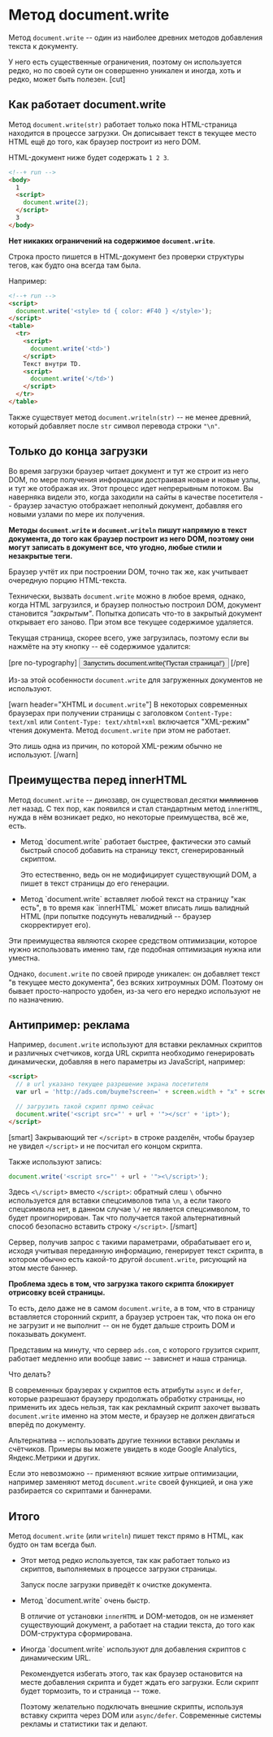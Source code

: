# Метод document.write

Метод `document.write` -- один из наиболее древних методов добавления текста к документу.

У него есть существенные ограничения, поэтому он используется редко, но по своей сути он совершенно уникален и иногда, хоть и редко, может быть полезен.
[cut]
## Как работает document.write   

Метод `document.write(str)` работает только пока HTML-страница находится в процессе загрузки. Он дописывает текст в текущее место HTML ещё до того, как браузер построит из него DOM.

HTML-документ ниже будет содержать `1 2 3`.

```html
<!--+ run -->
<body>
  1
  <script>
    document.write(2);
  </script>
  3
</body>
```

**Нет никаких ограничений на содержимое `document.write`**. 

Строка просто пишется в HTML-документ без проверки структуры тегов, как будто она всегда там была.

Например:

```html
<!--+ run -->
<script>
  document.write('<style> td { color: #F40 } </style>');
</script>
<table>
  <tr>
    <script>
      document.write('<td>')
    </script>
    Текст внутри TD.
    <script>
      document.write('</td>')
    </script>
  </tr>
</table>
```

Также существует метод `document.writeln(str)` -- не менее древний, который добавляет после `str` символ перевода строки `"\n"`.

## Только до конца загрузки

Во время загрузки браузер читает документ и тут же строит из него DOM, по мере получения информации достраивая новые и новые узлы, и тут же отображая их. Этот процесс идет непрерывным потоком. Вы наверняка видели это, когда заходили на сайты в качестве посетителя -- браузер зачастую отображает неполный документ, добавляя его новыми узлами по мере их получения.

**Методы `document.write` и `document.writeln` пишут напрямую в текст документа, до того как браузер построит из него DOM, поэтому они могут записать в документ все, что угодно, любые стили и незакрытые теги.**

Браузер учтёт их при построении DOM, точно так же, как учитывает очередную порцию HTML-текста.

Технически, вызвать `document.write` можно в любое время, однако, когда HTML загрузился, и браузер полностью построил DOM, документ становится *"закрытым"*. Попытка дописать что-то в закрытый документ открывает его заново. При этом все текущее содержимое удаляется.

Текущая страница, скорее всего, уже загрузилась, поэтому если вы нажмёте на эту кнопку -- её содержимое удалится:

[pre no-typography]
  <input type="button" onclick='document.write("Пустая страница!");' value="Запустить document.write('Пустая страница!')">
[/pre]

Из-за этой особенности `document.write` для загруженных документов не используют.

[warn header="XHTML и `document.write`"]
В некоторых современных браузерах при получении страницы с заголовком `Content-Type: text/xml` или `Content-Type: text/xhtml+xml` включается "XML-режим" чтения документа. Метод `document.write` при этом не работает. 

Это лишь одна из причин, по которой XML-режим обычно не используют.
[/warn]


## Преимущества перед innerHTML

Метод `document.write` -- динозавр, он существовал десятки <strike>миллионов</strike> лет назад. С тех пор, как появился и стал стандартным метод `innerHTML`, нужда в нём возникает редко, но некоторые преимущества, всё же, есть.

<ul>
<li>Метод `document.write` работает быстрее, фактически это самый быстрый способ добавить на страницу текст, сгенерированный скриптом.

Это естественно, ведь он не модифицирует существующий DOM, а пишет в текст страницы до его генерации.</li>
<li>Метод `document.write` вставляет любой текст на страницу "как есть", в то время как `innerHTML` может вписать лишь валидный HTML (при попытке подсунуть невалидный -- браузер скорректирует его).</li>
</ul>

Эти преимущества являются скорее средством оптимизации, которое нужно использовать именно там, где подобная оптимизация нужна или уместна.

Однако, `document.write` по своей природе уникален: он добавляет текст "в текущее место документа", без всяких хитроумных DOM. Поэтому он бывает просто-напросто удобен, из-за чего его нередко используют не по назначению.

## Антипример: реклама

Например, `document.write` используют для вставки рекламных скриптов и различных счетчиков, когда URL скрипта необходимо генерировать динамически, добавляя в него параметры из JavaScript, например:

```html
<script>
  // в url указано текущее разрешение экрана посетителя
  var url = 'http://ads.com/buyme?screen=' + screen.width + "x" + screen.height;

  // загрузить такой скрипт прямо сейчас
  document.write('<script src="' + url + '"></scr' + 'ipt>');
</script>
```

[smart]
Закрывающий тег <code>&lt;/script&gt;</code> в строке разделён, чтобы браузер не увидел `</script>` и не посчитал его концом скрипта. 

Также используют запись:

```js
document.write('<script src="' + url + '"><\/script>');
```

Здесь `<\/script>` вместо `</script>`: обратный слеш `\` обычно используется для вставки спецсимволов типа `\n`, а если такого спецсимвола нет, в данном случае `\/` не является спецсимволом, то будет проигнорирован. Так что получается такой альтернативный способ безопасно вставить строку `</script>`. 
[/smart]

Сервер, получив запрос с такими параметрами, обрабатывает его и, исходя учитывая переданную информацию, генерирует текст скрипта, в котором обычно есть какой-то другой `document.write`, рисующий на этом месте баннер.
 
**Проблема здесь в том, что загрузка такого скрипта блокирует отрисовку всей страницы.**

То есть, дело даже не в самом `document.write`, а в том, что в страницу вставляется сторонний скрипт, а браузер устроен так, что пока он его не загрузит и не выполнит -- он не будет дальше строить DOM и показывать документ.

Представим на минуту, что сервер `ads.com`, с которого грузится скрипт, работает медленно или вообще завис -- зависнет и наша страница.

Что делать?

В современных браузерах у скриптов есть атрибуты `async` и `defer`, которые разрешают браузеру продолжать обработку страницы, но применить их здесь нельзя, так как рекламный скрипт захочет вызвать `document.write` именно на этом месте, и браузер не должен двигаться вперёд по документу.

Альтернатива -- использовать другие техники вставки рекламы и счётчиков. Примеры вы можете увидеть в коде Google Analytics, Яндекс.Метрики и других.

Если это невозможно -- применяют всякие хитрые оптимизации, например заменяют метод `document.write` своей функцией, и она уже разбирается со скриптами и баннерами. 

## Итого

Метод `document.write` (или `writeln`) пишет текст прямо в HTML, как будто он там всегда был. 

<ul>
<li>Этот метод редко используется, так как работает только из скриптов, выполняемых в процессе загрузки страницы.

Запуск после загрузки приведёт к очистке документа.</li>
<li>Метод `document.write` очень быстр.

В отличие от установки `innerHTML` и DOM-методов, он не изменяет существующий документ, а работает на стадии текста, до того как DOM-структура сформирована. </li>
<li>Иногда `document.write` используют для добавления скриптов с динамическим URL.

Рекомендуется избегать этого, так как браузер остановится на месте добавления скрипта и будет ждать его загрузки. Если скрипт будет тормозить, то и страница -- тоже. 

Поэтому желательно подключать внешние скрипты, используя вставку скрипта через DOM или `async/defer`. Современные системы рекламы и статистики так и делают.
</li>
</ul>
